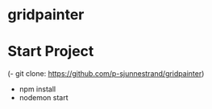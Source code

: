# gridpainter

# Start Project
(- git clone: https://github.com/p-sjunnestrand/gridpainter)
- npm install
- nodemon start

